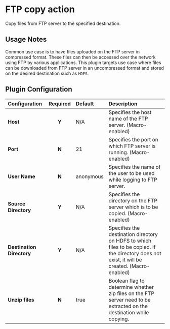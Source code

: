# FTP copy action

Copy files from FTP server to the specified destination.

## Usage Notes

Common use case is to have files uploaded on the FTP server in compressed format. These files can then be accessed
over the network using FTP by various applications. This plugin targets use case where files can be downloaded
from FTP server in an uncompressed format and stored on the desired destination such as `HDFS`.

## Plugin Configuration

| Configuration | Required | Default | Description |
| :------------ | :------: | :----- | :---------- |
| **Host** | **Y** | N/A | Specifies the host name of the FTP server. (Macro-enabled)
| **Port** | **N** | 21 | Specifies the port on which FTP server is running. (Macro-enabled)
| **User Name** | **N** | anonymous | Specifies the name of the user to be used while logging to FTP server.
| **Source Directory** | **Y** | N/A | Specifies the directory on the FTP server which is to be copied. (Macro-enabled)
| **Destination Directory** | **Y** | N/A | Specifies the destination directory on HDFS to which files to be copied. If the directory does not exist, it will be created. (Macro-enabled)
| **Unzip files** | **N** | true | Boolean flag to determine whether zip files on the FTP server need to be extracted on the destination while copying.
